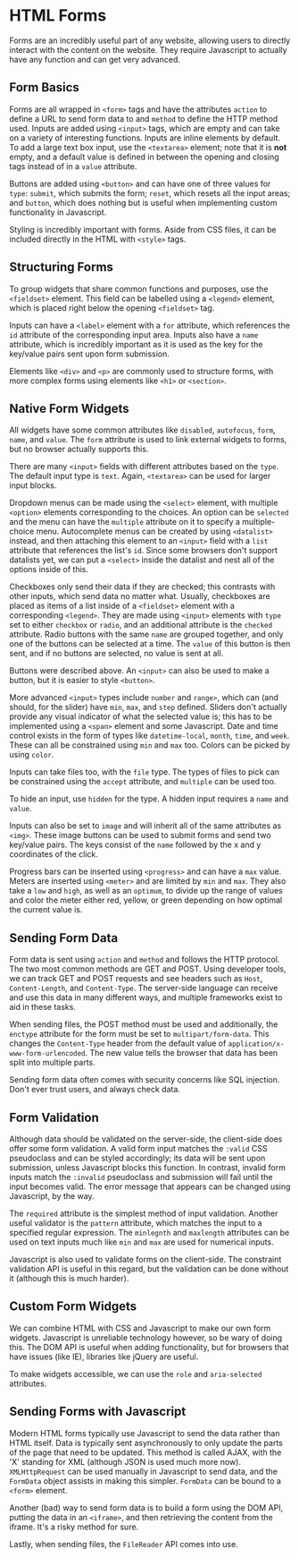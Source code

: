 # HTML Forms

Forms are an incredibly useful part of any website, allowing users to directly interact with the content on the website. They require Javascript to actually have any function and can get very advanced.

## Form Basics
Forms are all wrapped in `<form>` tags and have the attributes `action` to define a URL to send form data to and `method` to define the HTTP method used. Inputs are added using `<input>` tags, which are empty and can take on a variety of interesting functions. Inputs are inline elements by default. To add a large text box input, use the `<textarea>` element; note that it is **not** empty, and a default value is defined in between the opening and closing tags instead of in a `value` attribute.

Buttons are added using `<button>` and can have one of three values for `type`: `submit`, which submits the form; `reset`, which resets all the input areas; and `button`, which does nothing but is useful when implementing custom functionality in Javascript.

Styling is incredibly important with forms. Aside from CSS files, it can be included directly in the HTML with `<style>` tags.

## Structuring Forms
To group widgets that share common functions and purposes, use the `<fieldset>` element. This field can be labelled using a `<legend>` element, which is placed right below the opening `<fieldset>` tag.

Inputs can have a `<label>` element with a `for` attribute, which references the `id` attribute of the corresponding input area. Inputs also have a `name` attribute, which is incredibly important as it is used as the key for the key/value pairs sent upon form submission.

Elements like `<div>` and `<p>` are commonly used to structure forms, with more complex forms using elements like `<h1>` or `<section>`.

## Native Form Widgets
All widgets have some common attributes like `disabled`, `autofocus`, `form`, `name`, and `value`. The `form` attribute is used to link external widgets to forms, but no browser actually supports this.

There are many `<input>` fields with different attributes based on the `type`. The default input type is `text`. Again, `<textarea>` can be used for larger input blocks.

Dropdown menus can be made using the `<select>` element, with multiple `<option>` elements corresponding to the choices. An option can be `selected` and the menu can have the `multiple` attribute on it to specify a multiple-choice menu. Autocomplete menus can be created by using `<datalist>` instead, and then attaching this element to an `<input>` field with a `list` attribute that references the list's `id`. Since some browsers don't support datalists yet, we can put a `<select>` inside the datalist and nest all of the options inside of this.

Checkboxes only send their data if they are checked; this contrasts with other inputs, which send data no matter what. Usually, checkboxes are placed as items of a list inside of a `<fieldset>` element with a corresponding `<legend>`. They are made using `<input>` elements with `type` set to either `checkbox` or `radio`, and an additional attribute is the `checked` attribute. Radio buttons with the same `name` are grouped together, and only one of the buttons can be selected at a time. The `value` of this button is then sent, and if no buttons are selected, no value is sent at all.

Buttons were described above. An `<input>` can also be used to make a button, but it is easier to style `<button>`.

More advanced `<input>` types include `number` and `range>`, which can (and should, for the slider) have `min`, `max`, and `step` defined. Sliders don't actually provide any visual indicator of what the selected value is; this has to be implemented using a `<span>` element and some Javascript. Date and time control exists in the form of types like `datetime-local`, `month`, `time`, and `week`. These can all be constrained using `min` and `max` too. Colors can be picked by using `color`.

Inputs can take files too, with the `file` type. The types of files to pick can be constrained using the `accept` attribute, and `multiple` can be used too.

To hide an input, use `hidden` for the type. A hidden input requires a `name` and `value`.

Inputs can also be set to `image` and will inherit all of the same attributes as `<img>`. These image buttons can be used to submit forms and send two key/value pairs. The keys consist of the `name` followed by the x and y coordinates of the click.

Progress bars can be inserted using `<progress>` and can have a `max` value. Meters are inserted using `<meter>` and are limited by `min` and `max`. They also take a `low` and `high`, as well as an `optimum`, to divide up the range of values and color the meter either red, yellow, or green depending on how optimal the current value is.

## Sending Form Data
Form data is sent using `action` and `method` and follows the HTTP protocol. The two most common methods are GET and POST. Using developer tools, we can track GET and POST requests and see headers such as `Host`, `Content-Length`, and `Content-Type`. The server-side language can receive and use this data in many different ways, and multiple frameworks exist to aid in these tasks.

When sending files, the POST method must be used and additionally, the `enctype` attribute for the form must be set to `multipart/form-data`. This changes the `Content-Type` header from the default value of `application/x-www-form-urlencoded`. The new value tells the browser that data has been split into multiple parts.

Sending form data often comes with security concerns like SQL injection. Don't ever trust users, and always check data.

## Form Validation
Although data should be validated on the server-side, the client-side does offer some form validation. A valid form input matches the `:valid` CSS pseudoclass and can be styled accordingly; its data will be sent upon submission, unless Javascript blocks this function. In contrast, invalid form inputs match the `:invalid` pseudoclass and submission will fail until the input becomes valid. The error message that appears can be changed using Javascript, by the way.

The `required` attribute is the simplest method of input validation. Another useful validator is the `pattern` attribute, which matches the input to a specified regular expression. The `minlegnth` and `maxlength` attributes can be used on text inputs much like `min` and `max` are used for numerical inputs.

Javascript is also used to validate forms on the client-side. The constraint validation API is useful in this regard, but the validation can be done without it (although this is much harder).

## Custom Form Widgets
We can combine HTML with CSS and Javascript to make our own form widgets. Javascript is unreliable technology however, so be wary of doing this. The DOM API is useful when adding functionality, but for browsers that have issues (like IE), libraries like jQuery are useful.

To make widgets accessible, we can use the `role` and `aria-selected` attributes.

## Sending Forms with Javascript
Modern HTML forms typically use Javascript to send the data rather than HTML itself. Data is typically sent asynchronously to only update the parts of the page that need to be updated. This method is called AJAX, with the 'X' standing for XML (although JSON is used much more now). `XMLHttpRequest` can be used manually in Javascript to send data, and the `FormData` object assists in making this simpler. `FormData` can be bound to a `<form>` element.

Another (bad) way to send form data is to build a form using the DOM API, putting the data in an `<iframe>`, and then retrieving the content from the iframe. It's a risky method for sure.

Lastly, when sending files, the `FileReader` API comes into use. 
